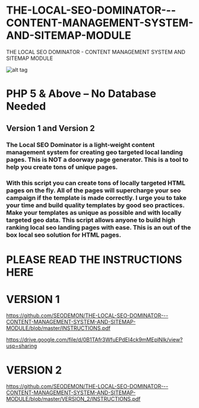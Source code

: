 # THE-LOCAL-SEO-DOMINATOR---CONTENT-MANAGEMENT-SYSTEM-AND-SITEMAP-MODULE
THE LOCAL SEO DOMINATOR - CONTENT MANAGEMENT SYSTEM AND SITEMAP MODULE

![alt tag](https://github.com/SEODEMON/THE-LOCAL-SEO-DOMINATOR---CONTENT-MANAGEMENT-SYSTEM-AND-SITEMAP-MODULE/blob/master/images/seo_dominator.jpg)

  # PHP 5 & Above – No Database Needed
  ## Version 1 and Version 2

### The Local SEO Dominator is a light-weight content management system for creating geo targeted local landing pages.  This is NOT a doorway page generator. This is a tool to help you create tons of unique pages. 

### With this script you can create tons of locally targeted HTML pages on the fly. All of the pages will supercharge your seo campaign if the template is made correctly. I urge you to take your time and build quality templates by good seo practices. Make your templates as unique as possible and with locally targeted geo data. This script allows anyone to build high ranking local seo landing pages with ease.  This is an out of the box local seo solution for HTML pages.

# PLEASE READ THE INSTRUCTIONS HERE

# VERSION 1
https://github.com/SEODEMON/THE-LOCAL-SEO-DOMINATOR---CONTENT-MANAGEMENT-SYSTEM-AND-SITEMAP-MODULE/blob/master/INSTRUCTIONS.pdf

https://drive.google.com/file/d/0B1TAfr3WfuEPdEl4ck9mMEplNlk/view?usp=sharing

# VERSION 2
https://github.com/SEODEMON/THE-LOCAL-SEO-DOMINATOR---CONTENT-MANAGEMENT-SYSTEM-AND-SITEMAP-MODULE/blob/master/VERSION_2/INSTRUCTIONS.pdf

